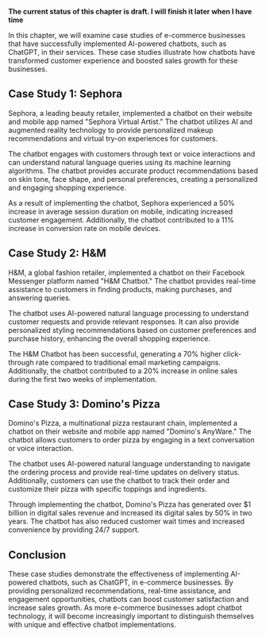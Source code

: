 **The current status of this chapter is draft. I will finish it later when I have time**

In this chapter, we will examine case studies of e-commerce businesses that have successfully implemented AI-powered chatbots, such as ChatGPT, in their services. These case studies illustrate how chatbots have transformed customer experience and boosted sales growth for these businesses.

Case Study 1: Sephora
---------------------

Sephora, a leading beauty retailer, implemented a chatbot on their website and mobile app named "Sephora Virtual Artist." The chatbot utilizes AI and augmented reality technology to provide personalized makeup recommendations and virtual try-on experiences for customers.

The chatbot engages with customers through text or voice interactions and can understand natural language queries using its machine learning algorithms. The chatbot provides accurate product recommendations based on skin tone, face shape, and personal preferences, creating a personalized and engaging shopping experience.

As a result of implementing the chatbot, Sephora experienced a 50% increase in average session duration on mobile, indicating increased customer engagement. Additionally, the chatbot contributed to a 11% increase in conversion rate on mobile devices.

Case Study 2: H\&M
------------------

H\&M, a global fashion retailer, implemented a chatbot on their Facebook Messenger platform named "H\&M Chatbot." The chatbot provides real-time assistance to customers in finding products, making purchases, and answering queries.

The chatbot uses AI-powered natural language processing to understand customer requests and provide relevant responses. It can also provide personalized styling recommendations based on customer preferences and purchase history, enhancing the overall shopping experience.

The H\&M Chatbot has been successful, generating a 70% higher click-through rate compared to traditional email marketing campaigns. Additionally, the chatbot contributed to a 20% increase in online sales during the first two weeks of implementation.

Case Study 3: Domino's Pizza
----------------------------

Domino's Pizza, a multinational pizza restaurant chain, implemented a chatbot on their website and mobile app named "Domino's AnyWare." The chatbot allows customers to order pizza by engaging in a text conversation or voice interaction.

The chatbot uses AI-powered natural language understanding to navigate the ordering process and provide real-time updates on delivery status. Additionally, customers can use the chatbot to track their order and customize their pizza with specific toppings and ingredients.

Through implementing the chatbot, Domino's Pizza has generated over $1 billion in digital sales revenue and increased its digital sales by 50% in two years. The chatbot has also reduced customer wait times and increased convenience by providing 24/7 support.

Conclusion
----------

These case studies demonstrate the effectiveness of implementing AI-powered chatbots, such as ChatGPT, in e-commerce businesses. By providing personalized recommendations, real-time assistance, and engagement opportunities, chatbots can boost customer satisfaction and increase sales growth. As more e-commerce businesses adopt chatbot technology, it will become increasingly important to distinguish themselves with unique and effective chatbot implementations.
